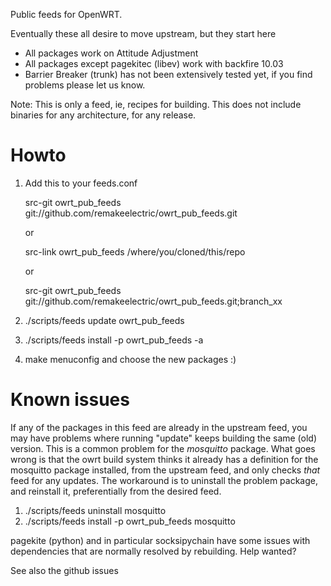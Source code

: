Public feeds for OpenWRT.

Eventually these all desire to move upstream, but they start here
* All packages work on Attitude Adjustment
* All packages except pagekitec (libev) work with backfire 10.03
* Barrier Breaker (trunk) has not been extensively tested yet, if you find problems
  please let us know.

Note: This is only a feed, ie, recipes for building.  This does not include
binaries for any architecture, for any release.

Howto
=====
1. Add this to your feeds.conf

   src-git owrt_pub_feeds git://github.com/remakeelectric/owrt_pub_feeds.git

   or

   src-link owrt_pub_feeds /where/you/cloned/this/repo

   or

   src-git owrt_pub_feeds git://github.com/remakeelectric/owrt_pub_feeds.git;branch_xx


2. ./scripts/feeds update owrt_pub_feeds
3. ./scripts/feeds install -p owrt_pub_feeds -a
4. make menuconfig and choose the new packages :)

Known issues
============

If any of the packages in this feed are already in the upstream feed, you
may have problems where running "update" keeps building the same (old)
version.  This is a common problem for the _mosquitto_ package.  What goes
wrong is that the owrt build system thinks it already has a definition for
the mosquitto package installed, from the upstream feed, and only checks
_that_ feed for any updates.  The workaround is to uninstall the problem
package, and reinstall it, preferentially from the desired feed.

1. ./scripts/feeds uninstall mosquitto
2. ./scripts/feeds install -p owrt_pub_feeds mosquitto

pagekite (python) and in particular socksipychain have some issues with dependencies that are normally resolved by rebuilding.  Help wanted?

See also the github issues
